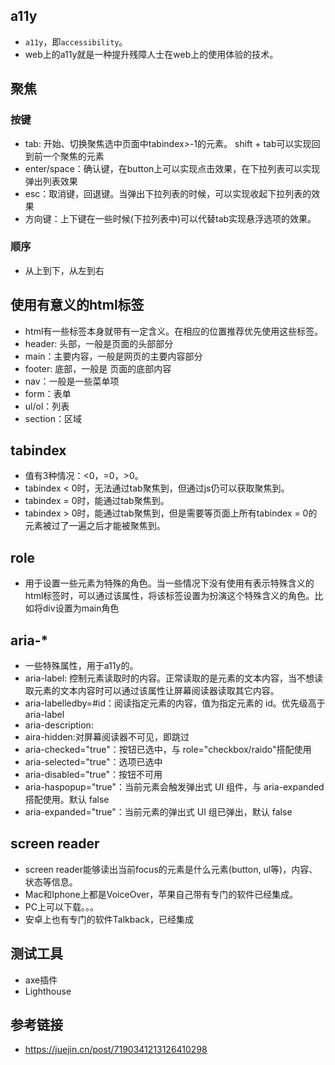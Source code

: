 ## a11y
- `a11y`，即`accessibility`。
- web上的a11y就是一种提升残障人士在web上的使用体验的技术。
  
## 聚焦
### 按键
- tab: 开始、切换聚焦选中页面中tabindex>-1的元素。 shift + tab可以实现回到前一个聚焦的元素
- enter/space：确认键，在button上可以实现点击效果，在下拉列表可以实现弹出列表效果
- esc：取消键，回退键。当弹出下拉列表的时候，可以实现收起下拉列表的效果
- 方向键：上下键在一些时候(下拉列表中)可以代替tab实现悬浮选项的效果。

### 顺序
- 从上到下，从左到右

## 使用有意义的html标签
- html有一些标签本身就带有一定含义。在相应的位置推荐优先使用这些标签。
- header: 头部，一般是页面的头部部分
- main：主要内容，一般是网页的主要内容部分
- footer: 底部，一般是 页面的底部内容
- nav：一般是一些菜单项
- form：表单
- ul/ol：列表
- section：区域

## tabindex
- 值有3种情况：<0，=0，>0。
- tabindex < 0时，无法通过tab聚焦到，但通过js仍可以获取聚焦到。
- tabindex = 0时，能通过tab聚焦到。
- tabindex > 0时，能通过tab聚焦到，但是需要等页面上所有tabindex = 0的元素被过了一遍之后才能被聚焦到。

## role
- 用于设置一些元素为特殊的角色。当一些情况下没有使用有表示特殊含义的html标签时，可以通过该属性，将该标签设置为扮演这个特殊含义的角色。比如将div设置为main角色

## aria-*
- 一些特殊属性，用于a11y的。
- aria-label: 控制元素读取时的内容。正常读取的是元素的文本内容，当不想读取元素的文本内容时可以通过该属性让屏幕阅读器读取其它内容。
- aria-labelledby=#id：阅读指定元素的内容，值为指定元素的 id。优先级高于 aria-label
- aria-description:
- aira-hidden:对屏幕阅读器不可见，即跳过
- aria-checked="true"：按钮已选中，与 role="checkbox/raido"搭配使用
- aria-selected="true"：选项已选中
- aria-disabled="true"：按钮不可用
- aria-haspopup="true"：当前元素会触发弹出式 UI 组件，与 aria-expanded 搭配使用。默认 false
- aria-expanded="true"：当前元素的弹出式 UI 组已弹出，默认 false

## screen reader
- screen reader能够读出当前focus的元素是什么元素(button, ul等)，内容、状态等信息。
- Mac和Iphone上都是VoiceOver，苹果自己带有专门的软件已经集成。
- PC上可以下载。。。
- 安卓上也有专门的软件Talkback，已经集成

## 测试工具
- axe插件
- Lighthouse

## 参考链接
- https://juejin.cn/post/7190341213126410298